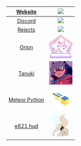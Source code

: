 <div align="center">

| [Website](https://anticope.ml/) | <a href="https://anticope.ml/"><img src='https://anticope.ml/logo.webp' width="64px"></a> |
| :---: | :---: |
| [Discord](https://discord.gg/9mrRPGKYU3) | <a href="https://discord.gg/9mrRPGKYU3"><img src='https://user-images.githubusercontent.com/18114966/156883971-ef020185-32ab-412a-9d1e-64e61668aa5e.png' width="48px"></a> |
| [Rejects](https://github.com/AntiCope/meteor-rejects) | <a href="https://github.com/AntiCope/meteor-rejects"><img src='https://raw.githubusercontent.com/AntiCope/meteor-rejects/master/src/main/resources/assets/rejects/icon.png' width="64px"></a> |
| [Orion](https://github.com/AntiCope/orion) | <a href="https://github.com/AntiCope/orion"><img src='https://raw.githubusercontent.com/AntiCope/orion/main/src/main/resources/assets/orion/logo.png' width="64px"></a> |
| [Tanuki](https://github.com/AntiCope/tanuki) | <a href="https://github.com/AntiCope/tanuki"><img src='https://github.com/AntiCope/tanuki/raw/master/src/main/resources/assets/tanuki/icon.png' width="64px"></a> |
| [Meteor Python](https://github.com/AntiCope/meteor-python-addon) | <a href="https://github.com/AntiCope/meteor-python-addon"><img src='https://raw.githubusercontent.com/AntiCope/meteor-python-addon/main/src/main/resources/assets/pythonaddon/icon.png' width="64px"></a> |
| [e621 hud](https://github.com/AntiCope/meteor-e621-integration) | <a href="https://github.com/AntiCope/meteor-e621-integration"><img src='https://github.com/AntiCope/meteor-e621-integration/blob/master/src/main/resources/assets/e621/icon.png' width="64px"></a> |
  
</div>

